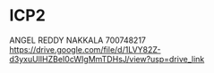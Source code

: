 # ICP2
ANGEL REDDY NAKKALA
700748217
https://drive.google.com/file/d/1LVY82Z-d3yxuUlIHZBeI0cWIgMmTDHsJ/view?usp=drive_link
